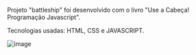 Projeto "battleship" foi desenvolvido com o livro "Use a Cabeça! Programação Javascript". 

Tecnologias usadas: 
HTML, CSS e JAVASCRIPT.

![image](https://user-images.githubusercontent.com/64788904/167187555-f12573bf-fcec-4ba6-a1e2-9831ec4bbdea.png)

